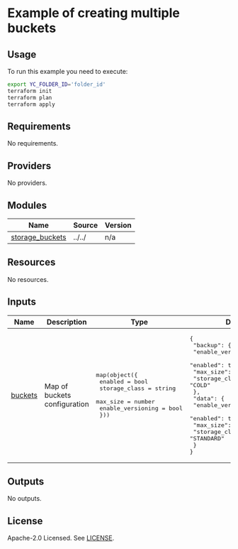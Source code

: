 # Example of creating multiple buckets

## Usage

To run this example you need to execute:

```bash
export YC_FOLDER_ID='folder_id'
terraform init
terraform plan
terraform apply
```

<!-- BEGINNING OF PRE-COMMIT-TERRAFORM DOCS HOOK -->
## Requirements

No requirements.

## Providers

No providers.

## Modules

| Name | Source | Version |
|------|--------|---------|
| <a name="module_storage_buckets"></a> [storage\_buckets](#module\_storage\_buckets) | ../../ | n/a |

## Resources

No resources.

## Inputs

| Name | Description | Type | Default | Required |
|------|-------------|------|---------|:--------:|
| <a name="input_buckets"></a> [buckets](#input\_buckets) | Map of buckets configuration | <pre>map(object({<br>    enabled           = bool<br>    storage_class     = string<br>    max_size          = number<br>    enable_versioning = bool<br>  }))</pre> | <pre>{<br>  "backup": {<br>    "enable_versioning": false,<br>    "enabled": true,<br>    "max_size": 5368709120,<br>    "storage_class": "COLD"<br>  },<br>  "data": {<br>    "enable_versioning": false,<br>    "enabled": true,<br>    "max_size": 5368709120,<br>    "storage_class": "STANDARD"<br>  }<br>}</pre> | no |

## Outputs

No outputs.
<!-- END OF PRE-COMMIT-TERRAFORM DOCS HOOK -->

## License

Apache-2.0 Licensed.
See [LICENSE](https://github.com/terraform-yacloud-modules/terraform-yandex-storage-bucket/blob/main/LICENSE).
